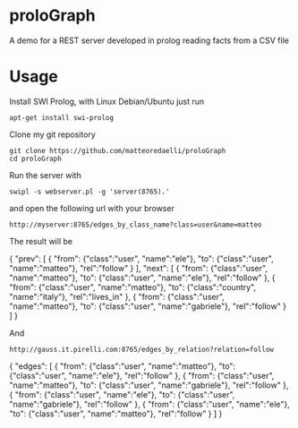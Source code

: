 proloGraph
==========

A demo for a REST server developed in prolog reading facts from a CSV file

# Usage

Install SWI Prolog, with Linux Debian/Ubuntu just run

	apt-get install swi-prolog

Clone my git repository

	git clone https://github.com/matteoredaelli/proloGraph
	cd proloGraph

Run the server with

	swipl -s webserver.pl -g 'server(8765).'

and open the following url with your browser

	http://myserver:8765/edges_by_class_name?class=user&name=matteo

The result will be

 {
  "prev": [
    {
      "from": {"class":"user", "name":"ele"},
      "to": {"class":"user", "name":"matteo"},
      "rel":"follow"
    }
  ],
  "next": [
    {
      "from": {"class":"user", "name":"matteo"},
      "to": {"class":"user", "name":"ele"},
      "rel":"follow"
    },
    {
      "from": {"class":"user", "name":"matteo"},
      "to": {"class":"country", "name":"italy"},
      "rel":"lives_in"
    },
    {
      "from": {"class":"user", "name":"matteo"},
      "to": {"class":"user", "name":"gabriele"},
      "rel":"follow"
    }
  ]
 }


And

	http://gauss.it.pirelli.com:8765/edges_by_relation?relation=follow

 {
  "edges": [
    {
      "from": {"class":"user", "name":"matteo"},
      "to": {"class":"user", "name":"ele"},
      "rel":"follow"
    },
    {
      "from": {"class":"user", "name":"matteo"},
      "to": {"class":"user", "name":"gabriele"},
      "rel":"follow"
    },
    {
      "from": {"class":"user", "name":"ele"},
      "to": {"class":"user", "name":"gabriele"},
      "rel":"follow"
    },
    {
      "from": {"class":"user", "name":"ele"},
      "to": {"class":"user", "name":"matteo"},
      "rel":"follow"
    }
  ]
 }
